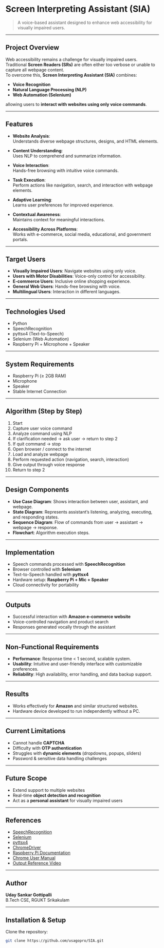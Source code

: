 # Screen Interpreting Assistant (SIA)

> A voice-based assistant designed to enhance web accessibility for visually impaired users.  

---

## Project Overview

Web accessibility remains a challenge for visually impaired users.  
Traditional **Screen Readers (SRs)** are often either too verbose or unable to capture all webpage content.  
To overcome this, **Screen Interpreting Assistant (SIA)** combines:

-  **Voice Recognition**  
-  **Natural Language Processing (NLP)**  
-  **Web Automation (Selenium)**  

allowing users to **interact with websites using only voice commands**.  

---

##  Features

- **Website Analysis**:  
  Understands diverse webpage structures, designs, and HTML elements.  

- **Content Understanding**:  
  Uses NLP to comprehend and summarize information.  

- **Voice Interaction**:  
  Hands-free browsing with intuitive voice commands.  

- **Task Execution**:  
  Perform actions like navigation, search, and interaction with webpage elements.  

- **Adaptive Learning**:  
  Learns user preferences for improved experience.  

- **Contextual Awareness**:  
  Maintains context for meaningful interactions.  

- **Accessibility Across Platforms**:  
  Works with e-commerce, social media, educational, and government portals.  

---

##  Target Users

- **Visually Impaired Users**: Navigate websites using only voice.  
- **Users with Motor Disabilities**: Voice-only control for accessibility.  
- **E-commerce Users**: Inclusive online shopping experience.  
- **General Web Users**: Hands-free browsing with voice.  
- **Multilingual Users**: Interaction in different languages.  

---

##  Technologies Used

- Python  
- SpeechRecognition  
- pyttsx4 (Text-to-Speech)  
- Selenium (Web Automation)  
- Raspberry Pi + Microphone + Speaker  

---

##  System Requirements

- Raspberry Pi (≥ 2GB RAM)  
- Microphone 
- Speaker 
- Stable Internet Connection 

---

##  Algorithm (Step by Step)

1. Start  
2. Capture user voice command  
3. Analyze command using NLP  
4. If clarification needed → ask user → return to step 2  
5. If quit command → stop  
6. Open browser / connect to the internet  
7. Load and analyze webpage  
8. Perform requested action (navigation, search, interaction)  
9. Give output through voice response  
10. Return to step 2  

---

##  Design Components

- **Use Case Diagram**: Shows interaction between user, assistant, and webpage.  
- **State Diagram**: Represents assistant’s listening, analyzing, executing, and responding states.  
- **Sequence Diagram**: Flow of commands from user → assistant → webpage → response.  
- **Flowchart**: Algorithm execution steps.  

---

##  Implementation

- Speech commands processed with **SpeechRecognition**  
- Browser controlled with **Selenium**  
- Text-to-Speech handled with **pyttsx4**  
- Hardware setup: **Raspberry Pi + Mic + Speaker**  
- Cloud connectivity for portability  

---

##  Outputs

- Successful interaction with **Amazon e-commerce website**  
- Voice-controlled navigation and product search  
- Responses generated vocally through the assistant  

---

##  Non-Functional Requirements

- **Performance**: Response time < 1 second, scalable system.  
- **Usability**: Intuitive and user-friendly interface with customizable preferences.  
- **Reliability**: High availability, error handling, and data backup support.  

---

##  Results

- Works effectively for **Amazon** and similar structured websites.  
- Hardware device developed to run independently without a PC.  

---

##  Current Limitations

-  Cannot handle **CAPTCHA**  
-  Difficulty with **OTP authentication**  
-  Struggles with **dynamic elements** (dropdowns, popups, sliders)  
-  Password & sensitive data handling challenges  

---

##  Future Scope

- Extend support to multiple websites 
- Real-time **object detection and recognition**  
- Act as a **personal assistant** for visually impaired users  

---

##  References

- [SpeechRecognition](https://pypi.org/project/SpeechRecognition/)  
- [Selenium](https://pypi.org/project/selenium/)  
- [pyttsx4](https://pypi.org/project/pyttsx4/)  
- [ChromeDriver](https://chromedriver.chromium.org/downloads)  
- [Raspberry Pi Documentation](https://www.raspberrypi.com/documentation/computers/raspberry-pi.html#content)  
- [Chrome User Manual](https://support.google.com/a/users/answer/9310144?hl=en)  
- [Output Reference Video](https://drive.google.com/file/d/10U0--IDorKX5XFFJA7IJmIxuA2mIG0E8/view?usp=drive_link)  

---

##  Author

**Uday Sankar Gottipalli**  
B.Tech CSE, RGUKT Srikakulam

---

##  Installation & Setup

Clone the repository:

```bash
git clone https://github.com/usagopro/SIA.git


